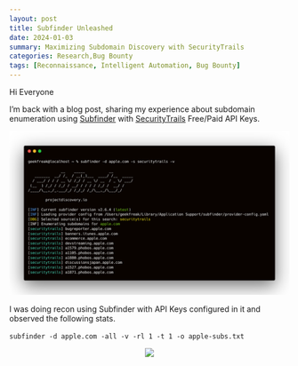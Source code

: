 ```yaml
---
layout: post
title: Subfinder Unleashed
date: 2024-01-03
summary: Maximizing Subdomain Discovery with SecurityTrails
categories: Research,Bug Bounty
tags: [Reconnaissance, Intelligent Automation, Bug Bounty]
---
```


Hi Everyone

I’m back with a blog post, sharing my experience about subdomain enumeration using [Subfinder](https://github.com/projectdiscovery/subfinder) with [SecurityTrails](https://securitytrails.com/app/account) Free/Paid API Keys.

<p align="center">
  <img src="/images/subfinder/subfinder-logo.png"> 
</p>

I was doing recon using Subfinder with API Keys configured in it and observed the following stats.


```subfinder -d apple.com -all -v -rl 1 -t 1 -o apple-subs.txt```


<p align="center">
  <img src="/images/subfinder/terminal-1.png"> 
</p>
